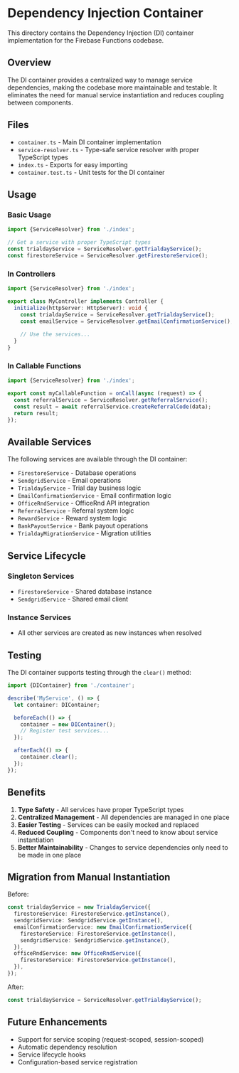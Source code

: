 # Dependency Injection Container

This directory contains the Dependency Injection (DI) container implementation for the Firebase Functions codebase.

## Overview

The DI container provides a centralized way to manage service dependencies, making the codebase more maintainable and testable. It eliminates the need for manual service instantiation and reduces coupling between components.

## Files

- `container.ts` - Main DI container implementation
- `service-resolver.ts` - Type-safe service resolver with proper TypeScript types
- `index.ts` - Exports for easy importing
- `container.test.ts` - Unit tests for the DI container

## Usage

### Basic Usage

```typescript
import {ServiceResolver} from './index';

// Get a service with proper TypeScript types
const trialdayService = ServiceResolver.getTrialdayService();
const firestoreService = ServiceResolver.getFirestoreService();
```

### In Controllers

```typescript
import {ServiceResolver} from './index';

export class MyController implements Controller {
  initialize(httpServer: HttpServer): void {
    const trialdayService = ServiceResolver.getTrialdayService();
    const emailService = ServiceResolver.getEmailConfirmationService();
    
    // Use the services...
  }
}
```

### In Callable Functions

```typescript
import {ServiceResolver} from './index';

export const myCallableFunction = onCall(async (request) => {
  const referralService = ServiceResolver.getReferralService();
  const result = await referralService.createReferralCode(data);
  return result;
});
```

## Available Services

The following services are available through the DI container:

- `FirestoreService` - Database operations
- `SendgridService` - Email operations
- `TrialdayService` - Trial day business logic
- `EmailConfirmationService` - Email confirmation logic
- `OfficeRndService` - OfficeRnd API integration
- `ReferralService` - Referral system logic
- `RewardService` - Reward system logic
- `BankPayoutService` - Bank payout operations
- `TrialdayMigrationService` - Migration utilities

## Service Lifecycle

### Singleton Services
- `FirestoreService` - Shared database instance
- `SendgridService` - Shared email client

### Instance Services
- All other services are created as new instances when resolved

## Testing

The DI container supports testing through the `clear()` method:

```typescript
import {DIContainer} from './container';

describe('MyService', () => {
  let container: DIContainer;

  beforeEach(() => {
    container = new DIContainer();
    // Register test services...
  });

  afterEach(() => {
    container.clear();
  });
});
```

## Benefits

1. **Type Safety** - All services have proper TypeScript types
2. **Centralized Management** - All dependencies are managed in one place
3. **Easier Testing** - Services can be easily mocked and replaced
4. **Reduced Coupling** - Components don't need to know about service instantiation
5. **Better Maintainability** - Changes to service dependencies only need to be made in one place

## Migration from Manual Instantiation

Before:
```typescript
const trialdayService = new TrialdayService({
  firestoreService: FirestoreService.getInstance(),
  sendgridService: SendgridService.getInstance(),
  emailConfirmationService: new EmailConfirmationService({
    firestoreService: FirestoreService.getInstance(),
    sendgridService: SendgridService.getInstance(),
  }),
  officeRndService: new OfficeRndService({
    firestoreService: FirestoreService.getInstance(),
  }),
});
```

After:
```typescript
const trialdayService = ServiceResolver.getTrialdayService();
```

## Future Enhancements

- Support for service scoping (request-scoped, session-scoped)
- Automatic dependency resolution
- Service lifecycle hooks
- Configuration-based service registration 